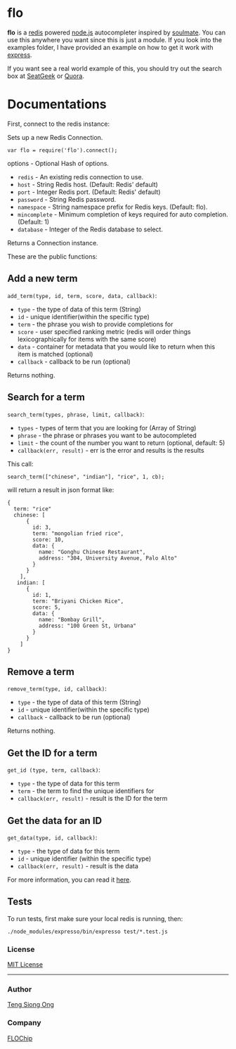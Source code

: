 flo
===
**flo** is a [redis](http://redis.io) powered [node.js](http://nodejs.org) autocompleter inspired by [soulmate](https://github.com/seatgeek/soulmate). You can use this anywhere you want since this is just a module. If you look into the examples folder, I have provided an example on how to get it work with [express](http://expressjs.com/).

If you want see a real world example of this, you should try out the search box at [SeatGeek](http://seatgeek.com) or [Quora](http://quora.com).

Documentations
==============

First, connect to the redis instance:

Sets up a new Redis Connection.

    var flo = require('flo').connect();

options - Optional Hash of options.

* `redis`       - An existing redis connection to use.
* `host`        - String Redis host. (Default: Redis' default)
* `port`        - Integer Redis port. (Default: Redis' default)
* `password`    - String Redis password.
* `namespace`   - String namespace prefix for Redis keys. (Default: flo).
* `mincomplete` - Minimum completion of keys required for auto completion. (Default: 1)
* `database`    - Integer of the Redis database to select.

Returns a Connection instance.

These are the public functions:

Add a new term
--------------

`add_term(type, id, term, score, data, callback)`:

* `type`     - the type of data of this term (String)
* `id`       - unique identifier(within the specific type)
* `term`     - the phrase you wish to provide completions for
* `score`    - user specified ranking metric (redis will order things lexicographically for items with the same score)
* `data`     - container for metadata that you would like to return when this item is matched (optional)
* `callback` - callback to be run (optional)

Returns nothing.

Search for a term
-----------------

`search_term(types, phrase, limit, callback)`:

* `types` - types of term that you are looking for (Array of String)
* `phrase` - the phrase or phrases you want to be autocompleted
* `limit` - the count of the number you want to return (optional, default: 5)
* `callback(err, result)` - err is the error and results is the results

This call:

`search_term(["chinese", "indian"], "rice", 1, cb);`

will return a result in json format like:

    {
      term: "rice"
      chinese: [
          {
            id: 3,
            term: "mongolian fried rice",
            score: 10,
            data: {
              name: "Gonghu Chinese Restaurant",
              address: "304, University Avenue, Palo Alto"
            }
          }
        ],
       indian: [
          {
            id: 1,
            term: "Briyani Chicken Rice",
            score: 5,
            data: {
              name: "Bombay Grill",
              address: "100 Green St, Urbana"
            }
          }
        ]
    }

Remove a term
-------------

`remove_term(type, id, callback)`:

* `type`     - the type of data of this term (String)
* `id`       - unique identifier(within the specific type)
* `callback` - callback to be run (optional)

Returns nothing.

Get the ID for a term
-------------------------

`get_id (type, term, callback)`:

* `type`    - the type of data for this term
* `term`    - the term to find the unique identifiers for
* `callback(err, result)` - result is the ID for the term

Get the data for an ID
-----------------------

`get_data(type, id, callback)`:

* `type`    - the type of data for this term
* `id`       - unique identifier (within the specific type)
* `callback(err, result)` - result is the data

For more information, you can read it [here](https://github.com/siong1987/flo/tree/master/docs).

## Tests
To run tests, first make sure your local redis is running, then:

    ./node_modules/expresso/bin/expresso test/*.test.js

### License
[MIT License](https://github.com/siong1987/flo/blob/master/LICENSE)

---
### Author
[Teng Siong Ong](https://github.com/siong1987/)

### Company
[FLOChip](http://flochip.com)
